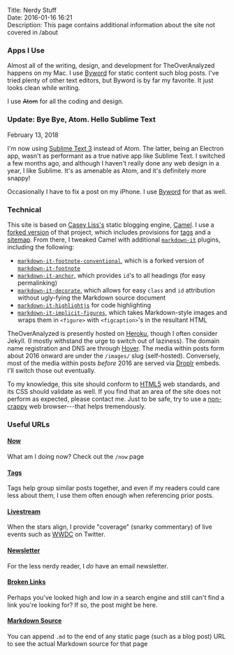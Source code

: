 Title: Nerdy Stuff  
Date: 2016-01-16 16:21  
Description: This page contains additional information about the site not covered in /about  

### Apps I Use

Almost all of the writing, design, and development for TheOverAnalyzed happens on my Mac. I use [Byword][1] for static content such blog posts. I've tried plenty of other text editors, but Byword is by far my favorite. It just looks clean while writing.

I use <del>Atom</del> for all the coding and design.

<aside class="update">

### Update: Bye Bye, Atom. Hello Sublime Text

February 13, 2018
<!-- {.updatetime} -->

I'm now using [Sublime Text 3][2] instead of Atom. The latter, being an Electron app, wasn't as performant as a true native app like Sublime Text. I switched a few months ago, and although I haven't really done any web design in a year, I like Sublime. It's as amenable as Atom, and it's definitely more snappy!

</aside>

Occasionally I have to fix a post on my iPhone. I use [Byword][3] for that as well.

### Technical

This site is based on [Casey Liss's][4] static blogging engine, [Camel][5]. I use a [forked version][6] of that project, which includes provisions for [tags][7] and a [sitemap][8]. From there, I tweaked Camel with additional [`markdown-it`][9] plugins, including the following:

* [`markdown-it-footnote-conventional`][10], which is a forked version of [`markdown-it-footnote`][11]
* [`markdown-it-anchor`][12], which provides `id`'s to all headings (for easy permalinking)
* [`markdown-it-decorate`][13], which allows for easy `class` and `id` attribution without ugly-fying the Markdown source document
* [`markdown-it-highlightjs`][14] for code highlighting
* [`markdown-it-implicit-figures`][15], which takes Markdown-style images and wraps them in `<figure>` with `<figcaption>`'s in the resultant HTML

TheOverAnalyzed is presently hosted on [Heroku][16], though I often consider Jekyll. (I mostly withstand the urge to switch out of laziness). The domain name registration and DNS are through [Hover][17]. The media within posts form about 2016 onward are under the `/images/` slug (self-hosted). Conversely, most of the media within posts *before* 2016 are served via [Droplr][18] embeds. I'll switch those out eventually.

To my knowledge, this site should conform to [HTML5][19] web standards, and its CSS should validate as well. If you find that an area of the site does not perform as expected, please contact me. Just to be safe, try to use a [non-crappy][20] web browser---that helps tremendously.

### Useful URLs

#### [Now][21]

What am I doing now? Check out the `/now` page

#### [Tags][22]

Tags help group similar posts together, and even if my readers could care less about them, I use them often enough when referencing prior posts.

#### [Livestream][23]

When the stars align, I provide "coverage" (snarky commentary) of live events such as [WWDC][24] on Twitter.

#### [Newsletter][25]

For the less nerdy reader, I *do* have an email newsletter.

#### [Broken Links][26]

Perhaps you've looked high and low in a search engine and still can't find a link you're looking for? If so, the post might be here.

#### [Markdown Source][27]

You can append `.md` to the end of any static page (such as a blog post) URL to see the actual Markdown source for that page

[1]: https://geo.itunes.apple.com/us/app/byword/id420212497?mt=12&at=1l3vx9s "Byword on the Mac App Store"
[2]: https://www.sublimetext.com "Sublime Text text editor"
[3]: https://geo.itunes.apple.com/us/app/byword/id482063361?mt=8&at=1l3vx9s "Byword on the App Store"
[4]: https://twitter.com/caseyliss "Casey Liss on Twitter"
[5]: https://github.com/cliss/camel "Camel on GitHub"
[6]: https://github.com/datamcfly/camel "Roger Stringer's fork of Camel"
[7]: /tags "Lists all tags"
[8]: /sitemap.xml "Sitemap for TheOverAnalyzed"
[9]: https://www.npmjs.com/package/markdown-it "`markdown-it` on npmjs"
[10]: https://www.npmjs.com/package/markdown-it-footnote-conventional "My version of `markdown-it-footnote` on npmjs"
[11]: https://www.npmjs.com/package/markdown-it-footnote "`markdown-it-footnote` on npmjs"
[12]: https://www.npmjs.com/package/markdown-it-anchor "'markdown-it-anchor' on npmjs"
[13]: https://www.npmjs.com/package/markdown-it-decorate "`markdown-it-decorate' on npmjs"
[14]: https://www.npmjs.com/package/markdown-it-highlightjs "`markdown-it-highlightjs` on npmjs"
[15]: https://www.npmjs.com/package/markdown-it-implicit-figures "`markdown-it-implicit-figures` on npmjs"
[16]: https://heroku.com"Heroku"
[17]: https://hover.com/Pji0Qlok "Hover"
[18]: https://auth.droplr.com/referral/user/0cd0ca10c401759b74716f20598e6816?callback=https://d.pr/auth/referral "Droplr"
[19]: https://en.wikipedia.org/wiki/HTML5 "Wikipedia: HTML5"
[20]: https://duckduckgo.com/?q=alternatives+to+internet+explorer&ia=software "Alternatives to Internet Explorer"
[21]: /now "/now page"
[22]: /tags "I love tags"
[23]: /live "Live events like WWDC"
[24]: https://developer.apple.com/wwdc/ "WWDC"
[25]: /newsletter "TheOverAnalyzed has a newsletter!"
[26]: /brokenlinks "Some links just won't redirect from their old Squarespace destinations. Go here to check those out."
[27]: /nerd.md "You can do this with almost every page on the site"
